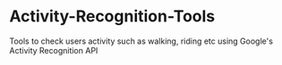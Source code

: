 # Activity-Recognition-Tools
Tools to check users activity such as walking, riding etc using Google's Activity Recognition API
